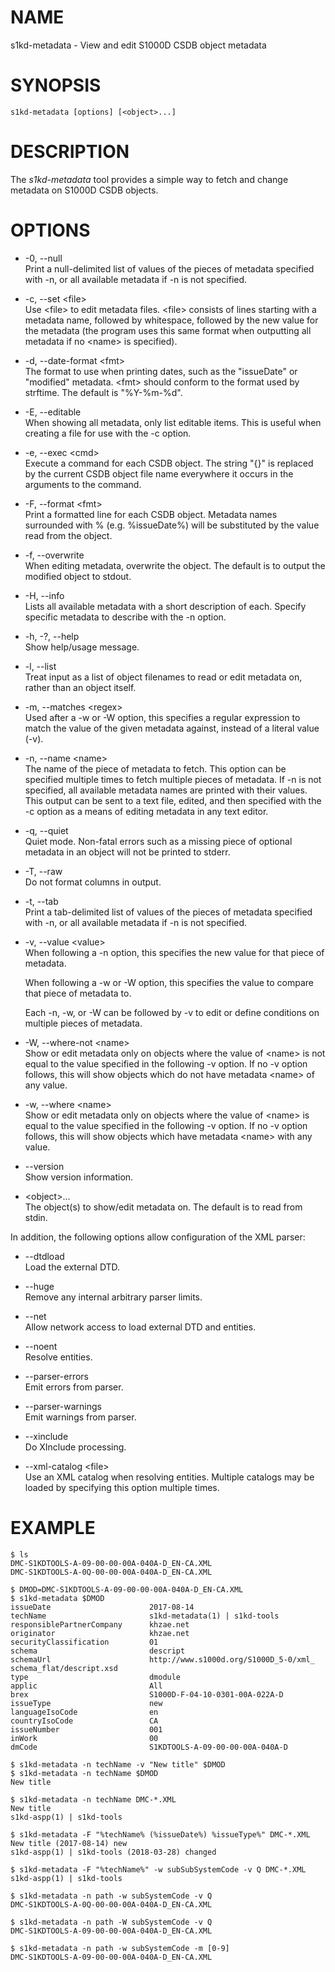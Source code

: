# NAME

s1kd-metadata - View and edit S1000D CSDB object metadata

# SYNOPSIS

    s1kd-metadata [options] [<object>...]

# DESCRIPTION

The *s1kd-metadata* tool provides a simple way to fetch and change
metadata on S1000D CSDB objects.

# OPTIONS

  - \-0, --null  
    Print a null-delimited list of values of the pieces of metadata
    specified with -n, or all available metadata if -n is not specified.

  - \-c, --set \<file\>  
    Use \<file\> to edit metadata files. \<file\> consists of lines
    starting with a metadata name, followed by whitespace, followed by
    the new value for the metadata (the program uses this same format
    when outputting all metadata if no \<name\> is specified).

  - \-d, --date-format \<fmt\>  
    The format to use when printing dates, such as the "issueDate" or
    "modified" metadata. \<fmt\> should conform to the format used by
    strftime. The default is "%Y-%m-%d".

  - \-E, --editable  
    When showing all metadata, only list editable items. This is useful
    when creating a file for use with the -c option.

  - \-e, --exec \<cmd\>  
    Execute a command for each CSDB object. The string "{}" is replaced
    by the current CSDB object file name everywhere it occurs in the
    arguments to the command.

  - \-F, --format \<fmt\>  
    Print a formatted line for each CSDB object. Metadata names
    surrounded with % (e.g. %issueDate%) will be substituted by the
    value read from the object.

  - \-f, --overwrite  
    When editing metadata, overwrite the object. The default is to
    output the modified object to stdout.

  - \-H, --info  
    Lists all available metadata with a short description of each.
    Specify specific metadata to describe with the -n option.

  - \-h, -?, --help  
    Show help/usage message.

  - \-l, --list  
    Treat input as a list of object filenames to read or edit metadata
    on, rather than an object itself.

  - \-m, --matches \<regex\>  
    Used after a -w or -W option, this specifies a regular expression to
    match the value of the given metadata against, instead of a literal
    value (-v).

  - \-n, --name \<name\>  
    The name of the piece of metadata to fetch. This option can be
    specified multiple times to fetch multiple pieces of metadata. If -n
    is not specified, all available metadata names are printed with
    their values. This output can be sent to a text file, edited, and
    then specified with the -c option as a means of editing metadata in
    any text editor.

  - \-q, --quiet  
    Quiet mode. Non-fatal errors such as a missing piece of optional
    metadata in an object will not be printed to stderr.

  - \-T, --raw  
    Do not format columns in output.

  - \-t, --tab  
    Print a tab-delimited list of values of the pieces of metadata
    specified with -n, or all available metadata if -n is not specified.

  - \-v, --value \<value\>  
    When following a -n option, this specifies the new value for that
    piece of metadata.
    
    When following a -w or -W option, this specifies the value to
    compare that piece of metadata to.
    
    Each -n, -w, or -W can be followed by -v to edit or define
    conditions on multiple pieces of metadata.

  - \-W, --where-not \<name\>  
    Show or edit metadata only on objects where the value of \<name\> is
    not equal to the value specified in the following -v option. If no
    -v option follows, this will show objects which do not have metadata
    \<name\> of any value.

  - \-w, --where \<name\>  
    Show or edit metadata only on objects where the value of \<name\> is
    equal to the value specified in the following -v option. If no -v
    option follows, this will show objects which have metadata \<name\>
    with any value.

  - \--version  
    Show version information.

  - \<object\>...  
    The object(s) to show/edit metadata on. The default is to read from
    stdin.

In addition, the following options allow configuration of the XML
parser:

  - \--dtdload  
    Load the external DTD.

  - \--huge  
    Remove any internal arbitrary parser limits.

  - \--net  
    Allow network access to load external DTD and entities.

  - \--noent  
    Resolve entities.

  - \--parser-errors  
    Emit errors from parser.

  - \--parser-warnings  
    Emit warnings from parser.

  - \--xinclude  
    Do XInclude processing.

  - \--xml-catalog \<file\>  
    Use an XML catalog when resolving entities. Multiple catalogs may be
    loaded by specifying this option multiple times.

# EXAMPLE

    $ ls
    DMC-S1KDTOOLS-A-09-00-00-00A-040A-D_EN-CA.XML
    DMC-S1KDTOOLS-A-0Q-00-00-00A-040A-D_EN-CA.XML
    
    $ DMOD=DMC-S1KDTOOLS-A-09-00-00-00A-040A-D_EN-CA.XML
    $ s1kd-metadata $DMOD
    issueDate                      2017-08-14
    techName                       s1kd-metadata(1) | s1kd-tools
    responsiblePartnerCompany      khzae.net
    originator                     khzae.net
    securityClassification         01
    schema                         descript
    schemaUrl                      http://www.s1000d.org/S1000D_5-0/xml_
    schema_flat/descript.xsd
    type                           dmodule
    applic                         All
    brex                           S1000D-F-04-10-0301-00A-022A-D
    issueType                      new
    languageIsoCode                en
    countryIsoCode                 CA
    issueNumber                    001
    inWork                         00
    dmCode                         S1KDTOOLS-A-09-00-00-00A-040A-D
    
    $ s1kd-metadata -n techName -v "New title" $DMOD
    $ s1kd-metadata -n techName $DMOD
    New title
    
    $ s1kd-metadata -n techName DMC-*.XML
    New title
    s1kd-aspp(1) | s1kd-tools
    
    $ s1kd-metadata -F "%techName% (%issueDate%) %issueType%" DMC-*.XML
    New title (2017-08-14) new
    s1kd-aspp(1) | s1kd-tools (2018-03-28) changed
    
    $ s1kd-metadata -F "%techName%" -w subSubSystemCode -v Q DMC-*.XML
    s1kd-aspp(1) | s1kd-tools
    
    $ s1kd-metadata -n path -w subSystemCode -v Q
    DMC-S1KDTOOLS-A-0Q-00-00-00A-040A-D_EN-CA.XML
    
    $ s1kd-metadata -n path -W subSystemCode -v Q
    DMC-S1KDTOOLS-A-09-00-00-00A-040A-D_EN-CA.XML
    
    $ s1kd-metadata -n path -w subSystemCode -m [0-9]
    DMC-S1KDTOOLS-A-09-00-00-00A-040A-D_EN-CA.XML
